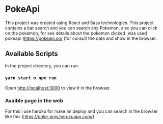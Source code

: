 # PokeApi 

This project was created using React and Sass technologies.
This project contains a bar search and you can search any Pokemon, also you can click on the  pokemon, for see details about the pokemon clicked. was used   pokeapi  (https://pokeapi.co/ )for consult the data and show in the browser. 

## Available Scripts

In the project directory, you can run:

### `yarn start o npm run`

Open [http://localhost:3000](http://localhost:3000) to view it in the browser.

### Avaible page in the web 

For this i use heroku for make  an deploy and you can search in the browser like this (https://poke-apis.herokuapp.com/)
